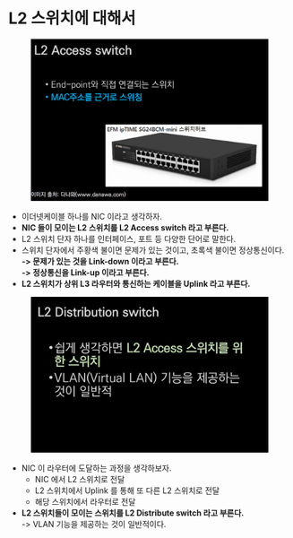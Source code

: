 # L2 스위치에 대해서

<figure><img src="../../../.gitbook/assets/image (3).png" alt=""><figcaption></figcaption></figure>

* 이더넷케이블 하나를 NIC 이라고 생각하자.
* **NIC 들이 모이는 L2 스위치를 L2 Access switch 라고 부른다.**&#x20;
* L2 스위치 단자 하나를 인터페이스, 포트 등 다양한 단어로 말한다.
* 스위치 단자에서 주황색 불이면 문제가 있는 것이고, 초록색 불이면 정상통신이다. \
  **-> 문제가 있는 것을 Link-down 이라고 부른다.**  \
  **-> 정상통신을 Link-up 이라고 부른다.**&#x20;
* **L2 스위치가 상위 L3 라우터와 통신하는 케이블을 Uplink 라고 부른다.**&#x20;

<figure><img src="../../../.gitbook/assets/image (4).png" alt=""><figcaption></figcaption></figure>

* NIC 이 라우터에 도달하는 과정을 생각하보자.
  * NIC 에서 L2 스위치로 전달&#x20;
  * L2 스위치에서 Uplink 를 통해 또 다른 L2 스위치로 전달
  * 해당 스위치에서 라우터로 전달
* **L2 스위치들이 모이는 스위치를 L2 Distribute switch 라고 부른다.**\
  \-> VLAN 기능을 제공하는 것이 일반적이다.&#x20;
